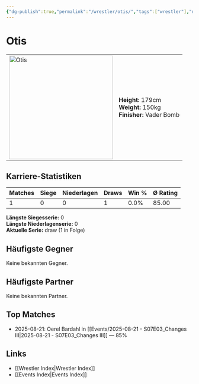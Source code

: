 ```yaml
---
{"dg-publish":true,"permalink":"/wrestler/otis/","tags":["wrestler"],"noteIcon":"","created":"2025-08-22T00:46:42.961+02:00"}
---
```



# Otis

<table>
<tr>
<td><img src="Otis.png" width="280" alt="Otis"></td>
<td>
<b>Height:</b> 179cm<br>
<b>Weight:</b> 150kg<br>
<b>Finisher:</b> Vader Bomb<br>
</td>
</tr>
</table>

## Karriere-Statistiken

| Matches | Siege | Niederlagen | Draws | Win % | Ø Rating |
|---------|-------|-------------|-------|-------|-----------|
| 1 | 0 | 0 | 1 | 0.0% | 85.00 |

**Längste Siegesserie:** 0<br>**Längste Niederlagenserie:** 0<br>**Aktuelle Serie:** draw (1 in Folge)


## Häufigste Gegner
Keine bekannten Gegner.

## Häufigste Partner
Keine bekannten Partner.

## Top Matches
- 2025-08-21: Oerel Bardahl in [[Events/2025-08-21 - S07E03_Changes III\|2025-08-21 - S07E03_Changes III]] — 85%

## Links
- [[Wrestler Index\|Wrestler Index]]
- [[Events Index\|Events Index]]
